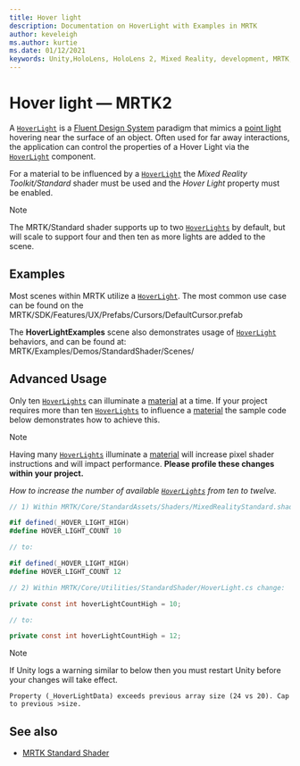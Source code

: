 ```yaml
---
title: Hover light
description: Documentation on HoverLight with Examples in MRTK
author: keveleigh
ms.author: kurtie
ms.date: 01/12/2021
keywords: Unity,HoloLens, HoloLens 2, Mixed Reality, development, MRTK, Hover Light,
---
```


# Hover light &#8212; MRTK2

A [`HoverLight`](xref:Microsoft.MixedReality.Toolkit.Utilities.HoverLight?view=mixed-reality-toolkit-unity-2019-dotnet-2.8.0&preserve-view=true) is a [Fluent Design System](https://www.microsoft.com/design/fluent/) paradigm that mimics a [point light](https://docs.unity3d.com/Manual/Lighting.html) hovering near the surface of an object. Often used for far away interactions, the application can control the properties of a Hover Light via the [`HoverLight`](xref:Microsoft.MixedReality.Toolkit.Utilities.HoverLight?view=mixed-reality-toolkit-unity-2019-dotnet-2.8.0&preserve-view=true) component.

For a material to be influenced by a [`HoverLight`](xref:Microsoft.MixedReality.Toolkit.Utilities.HoverLight?view=mixed-reality-toolkit-unity-2019-dotnet-2.8.0&preserve-view=true) the *Mixed Reality Toolkit/Standard* shader must be used and the *Hover Light* property must be enabled.

> [!Note]
> The MRTK/Standard shader supports up to two [`HoverLights`](xref:Microsoft.MixedReality.Toolkit.Utilities.HoverLight?view=mixed-reality-toolkit-unity-2019-dotnet-2.8.0&preserve-view=true) by default, but will scale to support four and then ten as more lights are added to the scene.

## Examples

Most scenes within MRTK utilize a [`HoverLight`](xref:Microsoft.MixedReality.Toolkit.Utilities.HoverLight?view=mixed-reality-toolkit-unity-2019-dotnet-2.8.0&preserve-view=true). The most common use case can be found on the MRTK/SDK/Features/UX/Prefabs/Cursors/DefaultCursor.prefab

The **HoverLightExamples** scene also demonstrates usage of [`HoverLight`](xref:Microsoft.MixedReality.Toolkit.Utilities.HoverLight?view=mixed-reality-toolkit-unity-2019-dotnet-2.8.0&preserve-view=true) behaviors, and can be found at: MRTK/Examples/Demos/StandardShader/Scenes/

## Advanced Usage

Only ten [`HoverLights`](xref:Microsoft.MixedReality.Toolkit.Utilities.HoverLight?view=mixed-reality-toolkit-unity-2019-dotnet-2.8.0&preserve-view=true) can illuminate a [material](https://docs.unity3d.com/ScriptReference/Material.html) at a time. If your project requires more than ten [`HoverLights`](xref:Microsoft.MixedReality.Toolkit.Utilities.HoverLight?view=mixed-reality-toolkit-unity-2019-dotnet-2.8.0&preserve-view=true) to influence a [material](https://docs.unity3d.com/ScriptReference/Material.html) the sample code below demonstrates how to achieve this.

> [!Note]
> Having many [`HoverLights`](xref:Microsoft.MixedReality.Toolkit.Utilities.HoverLight?view=mixed-reality-toolkit-unity-2019-dotnet-2.8.0&preserve-view=true) illuminate a [material](https://docs.unity3d.com/ScriptReference/Material.html) will increase pixel shader instructions and will impact performance. **Please profile these changes within your project.**

*How to increase the number of available [`HoverLights`](xref:Microsoft.MixedReality.Toolkit.Utilities.HoverLight?view=mixed-reality-toolkit-unity-2019-dotnet-2.8.0&preserve-view=true)
 from ten to twelve.*

```C#
// 1) Within MRTK/Core/StandardAssets/Shaders/MixedRealityStandard.shader change:

#if defined(_HOVER_LIGHT_HIGH)
#define HOVER_LIGHT_COUNT 10

// to:

#if defined(_HOVER_LIGHT_HIGH)
#define HOVER_LIGHT_COUNT 12

// 2) Within MRTK/Core/Utilities/StandardShader/HoverLight.cs change:

private const int hoverLightCountHigh = 10;

// to:

private const int hoverLightCountHigh = 12;
```

> [!NOTE]
> If Unity logs a warning similar to below then you must restart Unity before your changes will take effect.
>
> `Property (_HoverLightData) exceeds previous array size (24 vs 20). Cap to previous >size.`

## See also

* [MRTK Standard Shader](mrtk-standard-shader.md)
